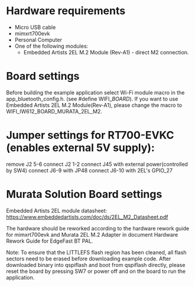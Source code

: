 Hardware requirements
=====================
- Micro USB cable
- mimxrt700evk
- Personal Computer
- One of the following modules:
  - Embedded Artists 2EL M.2 Module (Rev-A1) - direct M2 connection.

Board settings
==============
Before building the example application select Wi-Fi module macro in the app_bluetooth_config.h. (see #define WIFI_<SoC Name>_BOARD_<Module Name>).
If you want to use Embedded Artists 2EL M.2 Module(Rev-A1), please change the macro to WIFI_IW612_BOARD_MURATA_2EL_M2.

Jumper settings for RT700-EVKC (enables external 5V supply):
========================================================
remove  J2 5-6
connect J2 1-2
connect J45 with external power(controlled by SW4)
connect J6-9 with JP48
connect J6-10 with 2EL's GPIO_27

Murata Solution Board settings
==============================
Embedded Artists 2EL module datasheet: https://www.embeddedartists.com/doc/ds/2EL_M2_Datasheet.pdf

The hardware should be reworked according to the hardware rework guide for mimxrt700evk and Murata 2EL M.2 Adapter in document Hardware Rework Guide for EdgeFast BT PAL.

Note:
To ensure that the LITTLEFS flash region has been cleaned,
all flash sectors need to be erased before downloading example code.
After downloaded binary into qspiflash and boot from qspiflash directly,
please reset the board by pressing SW7 or power off and on the board to run the application.
